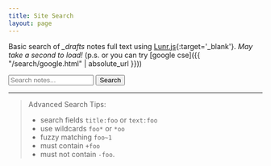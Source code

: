 ```yaml
---
title: Site Search
layout: page
---
```


Basic search of *_drafts* notes full text using [Lunr.js](https://lunrjs.com/){:target='_blank'}.
*May take a second to load!* 
(p.s. or you can try [google cse]({{ "/search/google.html" | absolute_url }}))

<form id="searchform" onsubmit="lunr_search(); return false">
  <input class="search" type="text" size="18" id="lunr-search" placeholder="Search notes..." aria-label="search">
  <input class="buttons" type="submit" value="Search">
</form>

<p id="count"></p>
<ul id="search-results"></ul>

<hr> 

> Advanced Search Tips: 
>
> - search fields `title:foo` or `text:foo`
> - use wildcards `foo*` or `*oo`
> - fuzzy matching `foo~1`
> - must contain `+foo`
> - must not contain `-foo`.

<script src="{{ '/js/lunr.min.js' | absolute_url }}"></script>
<script src="{{ '/js/lunr-store.js' | absolute_url }}"></script>
<script>
/* initialize lunr index */
var idx = lunr(function () {
  this.ref('id')
  this.field('title')
  this.field('text')
  for (var item in store) {
    this.add({
      title: store[item].title,
      text: store[item].text,
      id: item
    })
  }
});
/* search function */
function lunr_search () {
  var resultDiv = document.getElementById('search-results');
  var resultCount = document.getElementById('count');
  var query = document.getElementById('lunr-search').value;
  /* basic search that supports operators */
  var results = idx.search(query); 
  /* display results */
  resultDiv.innerHTML = '';
  resultCount.innerHTML = results.length + ' Result(s) found</p>';
  if (results.length) {
    var appendString = '';
    for (item in results) {
      var ref = results[item].ref;
      var searchItem = '<li><a href="' + store[ref].url + '">' + store[ref].title + '</a><br>' + store[ref].text.substring(0,150) + '... </li>';
      appendString += searchItem;
    }
    resultDiv.innerHTML = appendString;
  } else {
    resultDiv.innerHTML = '<li>No results found</li>';
  }
}
</script>